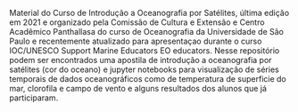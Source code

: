 Material do Curso de  Introdução a Oceanografia por Satélites, última edição em 2021 e organizado pela Comissão de Cultura e Extensão e Centro Acadêmico Panthallasa do curso de Oceanografia da Universidade de São Paulo e recentemente atualizado para apresentaçao durante o curso IOC/UNESCO Support Marine Educators EO educators. Nesse repositório podem ser encontrados uma apostila de introdução a oceanografia por satélites (cor do oceano) e jupyter notebooks para visualização de séries temporais de dados oceanográficos como de temperatura de superficie do mar, clorofila e campo de vento e alguns resultados dos alunos que já participaram.

